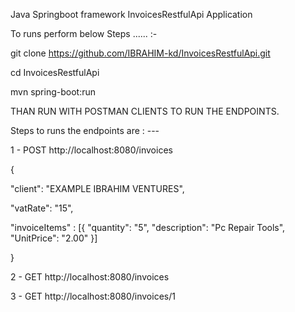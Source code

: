 Java Springboot framework InvoicesRestfulApi Application


To runs perform below Steps ...... :- 

git clone https://github.com/IBRAHIM-kd/InvoicesRestfulApi.git

cd InvoicesRestfulApi

mvn spring-boot:run

THAN RUN WITH POSTMAN CLIENTS TO RUN THE ENDPOINTS.

Steps to runs the endpoints are : --- 


1  - POST  http://localhost:8080/invoices 


{

  "client": "EXAMPLE IBRAHIM VENTURES",

  "vatRate": "15",

 "invoiceItems" : [{
        "quantity": "5",
        "description": "Pc Repair Tools",
        "UnitPrice": "2.00"
    }]
   
}



2 - GET  http://localhost:8080/invoices



3 - GET  http://localhost:8080/invoices/1




